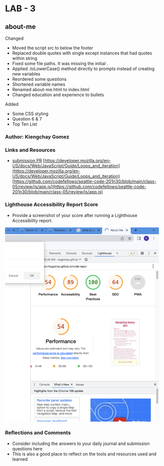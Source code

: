# LAB - 3

## about-me

Changed 
- Moved the script src to below the footer
- Replaced double quotes with single except instances that had quotes within string
- Fixed some file paths. It was missing the initial .
- Applied .toLowerCase() method directly to prompts instead of creating new variables
- Reordered some questions
- Shortened variable names
- Renamed about-me.html to index.html
- Changed education and experience to bullets

Added 
- Some CSS styling
- Question 6 & 7
- Top Ten List


### Author: Kiengchay Gomez

### Links and Resources

* [submission PR](http://xyz.com)
[https://developer.mozilla.org/en-US/docs/Web/JavaScript/Guide/Loops_and_iteration](https://developer.mozilla.org/en-US/docs/Web/JavaScript/Guide/Loops_and_iteration)
[https://github.com/codefellows/seattle-code-201n30/blob/main/class-05/review/js/app.js](https://github.com/codefellows/seattle-code-201n30/blob/main/class-05/review/js/app.js)

### Lighthouse Accessibility Report Score

* Provide a screenshot of your score after running a Lighthouse Accessibility report.

![Lighthouse Report Score](./img/Screenshot%202023-02-14%20at%201.36.29%20AM.png)

### Reflections and Comments

* Consider including the answers to your daily journal and submission questions here
* This is also a good place to reflect on the tools and resources used and learned